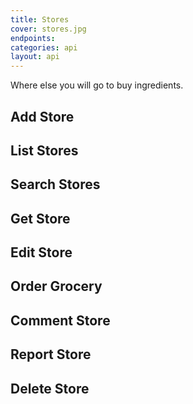 ```yaml
---
title: Stores
cover: stores.jpg
endpoints: 
categories: api
layout: api    
---
```

Where else you will go to buy ingredients.
<!--more-->

## Add Store

## List Stores

## Search Stores

## Get Store

## Edit Store

## Order Grocery

## Comment Store

## Report Store

## Delete Store
